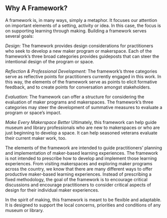 
## Why A Framework?
A framework is, in many ways, simply a metaphor. It focuses our attention on important elements of a setting, activity or idea. In this case, the focus is on supporting learning through making. Building a framework serves several goals:
 
*Design:*  The framework provides design considerations for practitioners who seek to develop a new maker program or makerspace. Each of the framework’s three broad categories provides guideposts that can steer the intentional design of the program or space.
 
*Reflection & Professional Development:*  The framework’s three categories serve as reflective points for practitioners currently engaged in this work. In this way, the elements of the framework serve as points to elicit formative feedback, and to create points for conversation amongst stakeholders.
 
*Evaluation:*  The framework can offer a structure for considering the evaluation of maker programs and makerspaces. The framework’s three categories may steer the development of summative measures to evaluate a program or space’s impact.

*Make Every Makerspace Better*
Ultimately, this framework can help guide museum and library professionals who are new to makerspaces or who are just beginning to develop a space. It can help seasoned veterans evaluate their current maker work, too.
 
The elements of the framework are intended to guide practitioners’ planning and implementation of maker-based learning experiences. The framework is not intended to prescribe how to develop and implement those learning experiences. From visiting makerspaces and exploring maker programs across the country, we know that there are many different ways to offer productive maker-based learning experiences. Instead of prescribing a fixed methodology, the goal of the framework is to encourage critical discussions and encourage practitioners to consider critical aspects of design for their individual maker experiences.
 
In the spirit of making, this framework is meant to be flexible and adaptable. It is designed to support the local concerns, priorities and conditions of any museum or library. 

